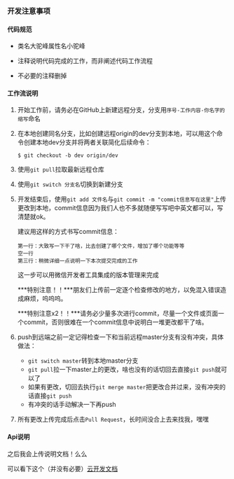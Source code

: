 ### 开发注意事项

#### 代码规范

- 类名大驼峰属性名小驼峰
- 注释说明代码完成的工作，而非阐述代码工作流程

- 不必要的注释删掉



#### 工作流说明

1. 开始工作前，请务必在GitHub上新建远程分支，分支用`序号-工作内容-你名字的缩写`命名

2. 在本地创建同名分支，比如创建远程origin的dev分支到本地，可以用这个命令创建本地dev分支并将两者关联简化后续命令：

   ```
   $ git checkout -b dev origin/dev
   ```

3. 使用`git pull`拉取最新远程仓库

4. 使用`git switch 分支名`切换到新建分支

5. 开发结束后，使用`git add 文件名`与`git commit -m "commit信息写在这里"`上传更改到本地，commit信息因为我们人也不多就随便写写吧中英文都可以，写清楚就ok。

   建议用这样的方式书写commit信息：

   ```
   第一行：大致写一下干了啥，比去创建了哪个文件，增加了哪个功能等等
   空一行
   第三行：稍微详细一点说明一下本次提交完成的工作
   ```

   这一步可以用微信开发者工具集成的版本管理来完成

   ***特别注意！！***朋友们上传前一定逐个检查修改的地方，以免混入错误造成麻烦，呜呜呜。

   ***特别注意x2！！***请务必少量多次进行commit，尽量一个文件或页面一个commit，否则很难在一个commit信息中说明白一堆更改都干了啥。

6. push到远端之前一定记得检查一下和当前远程master分支有没有冲突，具体做法：
   - `git switch master`转到本地master分支
   - `git pull`拉一下master上的更改，啥也没有的话切回去直接`git push`就可以了
   - 如果有更改，切回去执行`git merge master`把更改合并过来，没有冲突的话直接`git push`
   - 有冲突的话手动解决一下再push
7. 所有更改上传完成后点击`Pull Request`，长时间没合上去来找我，嘿嘿



#### Api说明

之后我会上传说明文档！么么

可以看下这个（并没有必要）[云开发文档](https://developers.weixin.qq.com/miniprogram/dev/wxcloud/basis/getting-started.html)

